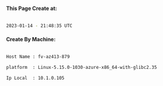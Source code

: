 
   
#### This Page Create at:

```bash

2023-01-14 - 21:48:35 UTC

```

#### Create By Machine:

```bash

Host Name : fv-az413-879

platform  : Linux-5.15.0-1030-azure-x86_64-with-glibc2.35

Ip Local  : 10.1.0.105

```

